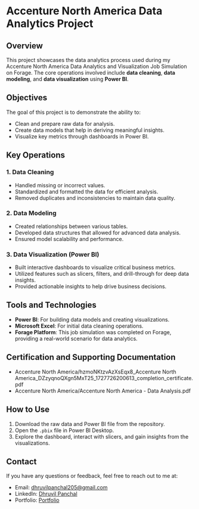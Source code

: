 # Accenture North America Data Analytics Project

## Overview
This project showcases the data analytics process used during my Accenture North America Data Analytics and Visualization Job Simulation on Forage. The core operations involved include **data cleaning**, **data modeling**, and **data visualization** using **Power BI**.

## Objectives
The goal of this project is to demonstrate the ability to:
- Clean and prepare raw data for analysis.
- Create data models that help in deriving meaningful insights.
- Visualize key metrics through dashboards in Power BI.

## Key Operations
### 1. Data Cleaning
- Handled missing or incorrect values.
- Standardized and formatted the data for efficient analysis.
- Removed duplicates and inconsistencies to maintain data quality.

### 2. Data Modeling
- Created relationships between various tables.
- Developed data structures that allowed for advanced data analysis.
- Ensured model scalability and performance.

### 3. Data Visualization (Power BI)
- Built interactive dashboards to visualize critical business metrics.
- Utilized features such as slicers, filters, and drill-through for deep data insights.
- Provided actionable insights to help drive business decisions.

## Tools and Technologies
- **Power BI**: For building data models and creating visualizations.
- **Microsoft Excel**: For initial data cleaning operations.
- **Forage Platform**: This job simulation was completed on Forage, providing a real-world scenario for data analytics.

## Certification and Supporting Documentation
- Accenture North America/hzmoNKtzvAzXsEqx8_Accenture North America_DZzyqnoQXgn5MxT25_1727726200613_completion_certificate.pdf
- Accenture North America/Accenture North America - Data Analysis.pdf

## How to Use
1. Download the raw data and Power BI file from the repository.
2. Open the `.pbix` file in Power BI Desktop.
3. Explore the dashboard, interact with slicers, and gain insights from the visualizations.

## Contact
If you have any questions or feedback, feel free to reach out to me at:
- Email: dhruvilpanchal205@gmail.com
- LinkedIn: [Dhruvil Panchal](#)
- Portfolio: [Portfolio](#)
